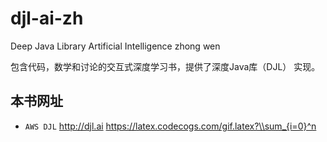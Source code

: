 # djl-ai-zh
Deep Java Library Artificial Intelligence zhong wen

包含代码，数学和讨论的交互式深度学习书，提供了深度Java库（DJL） 实现。

## 本书网址

* `AWS DJL` http://djl.ai
https://latex.codecogs.com/gif.latex?\\sum_{i=0}^n
